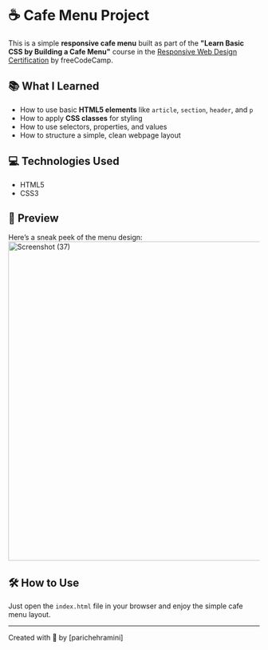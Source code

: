 # ☕️ Cafe Menu Project

This is a simple **responsive cafe menu** built as part of the **"Learn Basic CSS by Building a Cafe Menu"** course in the [Responsive Web Design Certification](https://www.freecodecamp.org/learn/2022/responsive-web-design/) by freeCodeCamp.

## 📚 What I Learned

- How to use basic **HTML5 elements** like `article`, `section`, `header`, and `p`
- How to apply **CSS classes** for styling
- How to use selectors, properties, and values
- How to structure a simple, clean webpage layout

## 💻 Technologies Used

- HTML5
- CSS3

## 📸 Preview

Here’s a sneak peek of the menu design:  
<img width="565" height="638" alt="Screenshot (37)" src="https://github.com/user-attachments/assets/857d79fa-f6dc-4c13-9b15-dd5deaca90c9" />


## 🛠️ How to Use

Just open the `index.html` file in your browser and enjoy the simple cafe menu layout.

---

Created with 💛 by [parichehramini]
